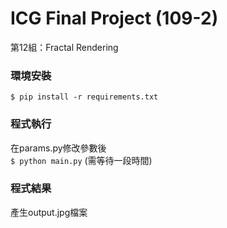 # ICG Final Project (109-2)
第12組：Fractal Rendering

### 環境安裝
`$ pip install -r requirements.txt`

### 程式執行
在params.py修改參數後<br>
`$ python main.py`
(需等待一段時間)

### 程式結果
產生output.jpg檔案

